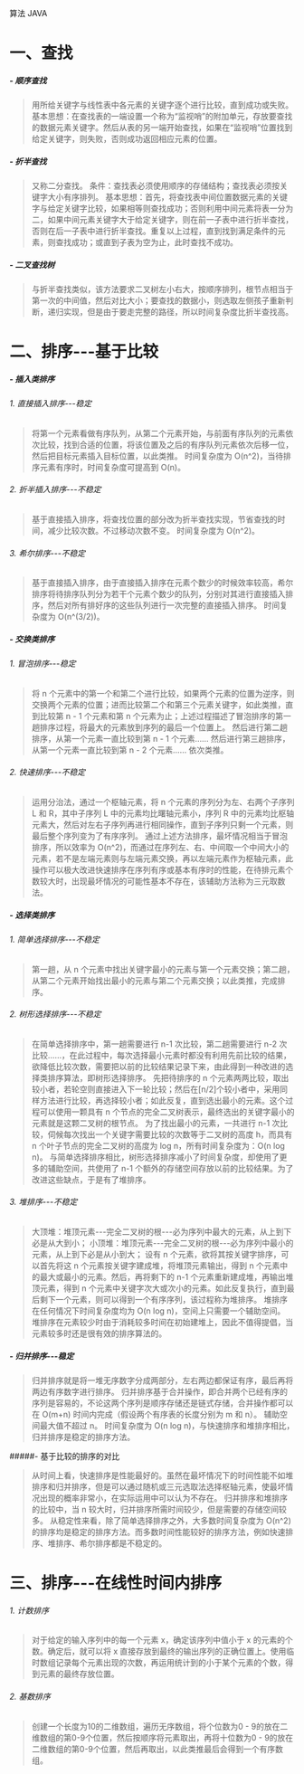 算法 JAVA

# 一、查找
##### - 顺序查找
> 用所给关键字与线性表中各元素的关键字逐个进行比较，直到成功或失败。
> 基本思想：在查找表的一端设置一个称为“监视哨”的附加单元，存放要查找的数据元素关键字。然后从表的另一端开始查找，如果在“监视哨”位置找到给定关键字，则失败，否则成功返回相应元素的位置。

##### - 折半查找
> 又称二分查找。
> 条件：查找表必须使用顺序的存储结构；查找表必须按关键字大小有序排列。
> 基本思想：首先，将查找表中间位置数据元素的关键字与给定关键字比较，如果相等则查找成功；否则利用中间元素将表一分为二，如果中间元素关键字大于给定关键字，则在前一子表中进行折半查找，否则在后一子表中进行折半查找。重复以上过程，直到找到满足条件的元素，则查找成功；或直到子表为空为止，此时查找不成功。

##### - 二叉查找树
> 与折半查找类似，该方法要求二叉树左小右大，按顺序排列，根节点相当于第一次的中间值，然后对比大小；要查找的数据小，则选取左侧孩子重新判断，递归实现，但是由于要走完整的路径，所以时间复杂度比折半查找高。

# 二、排序---基于比较
##### - 插入类排序
###### 1. 直接插入排序---稳定
> 将第一个元素看做有序队列，从第二个元素开始，与前面有序队列的元素依次比较，找到合适的位置，将该位置及之后的有序队列元素依次后移一位，然后把目标元素插入目标位置，以此类推。
时间复杂度为 O(n^2)，当待排序元素有序时，时间复杂度可提高到 O(n)。

###### 2. 折半插入排序---不稳定
> 基于直接插入排序，将查找位置的部分改为折半查找实现，节省查找的时间，减少比较次数。不过移动次数不变。
时间复杂度为 O(n^2)。

###### 3. 希尔排序---不稳定
> 基于直接插入排序，由于直接插入排序在元素个数少的时候效率较高，希尔排序将待排序队列分为若干个元素个数少的队列，分别对其进行直接插入排序，然后对所有排好序的这些队列进行一次完整的直接插入排序。
时间复杂度为 O(n^(3/2))。

##### - 交换类排序
###### 1. 冒泡排序---稳定
> 将 n 个元素中的第一个和第二个进行比较，如果两个元素的位置为逆序，则交换两个元素的位置；进而比较第二个和第三个元素关键字，如此类推，直到比较第 n - 1 个元素和第 n 个元素为止；上述过程描述了冒泡排序的第一趟排序过程，将最大的元素放到序列的最后一个位置上。
然后进行第二趟排序，从第一个元素一直比较到第 n - 1 个元素……
然后进行第三趟排序，从第一个元素一直比较到第 n - 2 个元素……
依次类推。

###### 2. 快速排序---不稳定
> 运用分治法，通过一个枢轴元素，将 n 个元素的序列分为左、右两个子序列 L 和 R，其中子序列 L 中的元素均比曙轴元素小，序列 R 中的元素均比枢轴元素大，然后对左右子序列再进行相同操作，直到子序列只剩一个元素，则最后整个序列变为了有序序列。
通过上述方法排序，最坏情况相当于冒泡排序，所以效率为 O(n^2)，而通过在序列左、右、中间取一个中间大小的元素，若不是左端元素则与左端元素交换，再以左端元素作为枢轴元素，此操作可以极大改进快速排序在序列有序或基本有序时的性能，在待排元素个数较大时，出现最坏情况的可能性基本不存在，该辅助方法称为三元取数法。

##### - 选择类排序
###### 1. 简单选择排序---不稳定
> 第一趟，从 n 个元素中找出关键字最小的元素与第一个元素交换；第二趟，从第二个元素开始找出最小的元素与第二个元素交换；以此类推，完成排序。

###### 2. 树形选择排序---不稳定
> 在简单选择排序中，第一趟需要进行 n-1 次比较，第二趟需要进行 n-2 次比较……，在此过程中，每次选择最小元素时都没有利用先前比较的结果，欲降低比较次数，需要把以前的比较结果记录下来，由此得到一种改进的选择类排序算法，即树形选择排序。
先把待排序的 n 个元素两两比较，取出较小者，若轮空则直接进入下一轮比较；然后在[n/2]个较小者中，采用同样方法进行比较，再选择较小者；如此反复，直到选出最小的元素。这个过程可以使用一颗具有 n 个节点的完全二叉树表示，最终选出的关键字最小的元素就是这颗二叉树的根节点。
为了找出最小的元素，一共进行 n-1 次比较，伺候每次找出一个关键字需要比较的次数等于二叉树的高度 h，而具有 n 个叶子节点的完全二叉树的高度为 log n，所有时间复杂度为：O(n log n)。
与简单选择排序相比，树形选择排序减小了时间复杂度，却使用了更多的辅助空间，共使用了 n-1 个额外的存储空间存放以前的比较结果。为了改进这些缺点，于是有了堆排序。

###### 3. 堆排序---不稳定
> 大顶堆：堆顶元素---完全二叉树的根---必为序列中最大的元素，从上到下必是从大到小；
小顶堆：堆顶元素---完全二叉树的根---必为序列中最小的元素，从上到下必是从小到大；
设有 n 个元素，欲将其按关键字排序，可以首先将这 n 个元素按关键字建成堆，将堆顶元素输出，得到 n 个元素中的最大或最小的元素。然后，再将剩下的 n-1 个元素重新建成堆，再输出堆顶元素，得到 n 个元素中关键字次大或次小的元素。如此反复执行，直到最后剩下一个元素，则可以得到一个有序序列，该过程称为堆排序。
堆排序在任何情况下时间复杂度均为 O(n log n)，空间上只需要一个辅助空间。
堆排序在元素较少时由于消耗较多时间在初始建堆上，因此不值得提倡，当元素较多时还是很有效的排序算法的。

##### - 归并排序---稳定
> 归并排序就是将一堆无序数字分成两部分，左右两边都保证有序，最后再将两边有序数字进行排序。
归并排序基于合并操作，即合并两个已经有序的序列是容易的，不论这两个序列是顺序存储还是链式存储，合并操作都可以在 O(m+n) 时间内完成（假设两个有序表的长度分别为 m 和 n）。
辅助空间最大值不超过 n。
时间复杂度为 O(n log n)，与快速排序和堆排序相比，归并排序是稳定的排序方法。

#####- 基于比较的排序的对比
> 从时间上看，快速排序是性能最好的。虽然在最坏情况下的时间性能不如堆排序和归并排序，但是可以通过随机或三元选取法选择枢轴元素，使最坏情况出现的概率非常小，在实际运用中可以认为不存在。
归并排序和堆排序的比较中，当 n 较大时，归并排序所需时间较少，但是需要的存储空间较多。
从稳定性来看，除了简单选择排序之外，大多数时间复杂度为 O(n^2)的排序均是稳定的排序方法。而多数时间性能较好的排序方法，例如快速排序、堆排序、希尔排序都是不稳定的。

# 三、排序---在线性时间内排序
###### 1. 计数排序
> 对于给定的输入序列中的每一个元素 x，确定该序列中值小于 x 的元素的个数。确定后，就可以将 x 直接存放到最终的输出序列的正确位置上。使用临时数组记录每个元素出现的次数，再运用统计到的小于某个元素的个数，得到元素的最终存放位置。

###### 2. 基数排序
> 创建一个长度为10的二维数组，遍历无序数组，将个位数为0 - 9的放在二维数组的第0-9个位置，然后按顺序将元素取出，再将十位数为0 - 9的放在二维数组的第0-9个位置，然后再取出，以此类推最后会得到一个有序数组。
